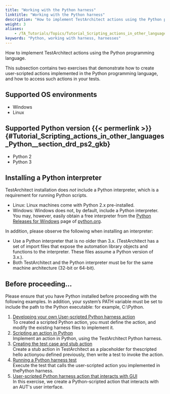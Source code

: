 ```yaml
--- 
title: "Working with the Python harness"
linktitle: "Working with the Python harness"
description: "How to implement TestArchitect actions using the Python programming language."
weight: 3
aliases: 
    - /TA_Tutorials/Topics/Tutorial_Scripting_actions_in_other_languages_python.html
keywords: "Python, working with harness, harnesses"
---
```


How to implement TestArchitect actions using the Python programming language.

This subsection contains two exercises that demonstrate how to create user-scripted actions implemented in the Python programming language, and how to access such actions in your tests.

## Supported OS environments

-   Windows
-   Linux

## Supported Python version {{< permerlink >}} {#Tutorial_Scripting_actions_in_other_languages_Python__section_drd_ps2_gkb} 

-   Python 2
-   Python 3

## Installing a Python interpreter

TestArchitect installation does *not* include a Python interpreter, which is a requirement for running Python scripts.

-   Linux: Linux machines come with Python 2.x pre-installed.
-   Windows: Windows does not, by default, include a Python interpreter. You may, however, easily obtain a free interpreter from the [Python Releases for Windows](https://www.python.org/downloads/windows/) page of [python.org](https://www.python.org/downloads/windows/).

In addition, please observe the following when installing an interpreter:

-   Use a Python interpreter that is no older than 3.x. \(TestArchitect has a set of import files that expose the automation library objects and functions to the interpreter. These files assume a Python version of 3.x.\).
-   Both TestArchitect and the Python interpreter must be for the same machine architecture \(32-bit or 64-bit\).

## Before proceeding...

Please ensure that you have Python installed before proceeding with the following examples. In addition, your system’s PATH variable must be set to include the path to the Python executable: for example, C:\\Python.

1.  [Developing your own User-scripted Python harness action](/testarchitect-tutorial/part-3-extending-testarchitect/lesson-8-using-an-automation-harness/working-with-the-python-harness/developing-your-own-user-scripted-python-harness-action)  
To created a scripted Python action, you must define the action, and modify the existing harness files to implement it.
2.  [Scripting an action in Python](/testarchitect-tutorial/part-3-extending-testarchitect/lesson-8-using-an-automation-harness/working-with-the-python-harness/scripting-an-action-in-python)  
 Implement an action in Python, using the TestArchitect Python harness.
3.  [Creating the test case and stub action](/testarchitect-tutorial/part-3-extending-testarchitect/lesson-8-using-an-automation-harness/working-with-the-python-harness/creating-the-test-case-and-stub-action)  
Create a stub action in TestArchitect as a placeholder for thescripted hello actionyou defined previously, then write a test to invoke the action.
4.  [Running a Python harness test](/testarchitect-tutorial/part-3-extending-testarchitect/lesson-8-using-an-automation-harness/working-with-the-python-harness/running-a-python-harness-test)  
Execute the test that calls the user-scripted action you implemented in thePython harness.
5.  [User-scripted Python harness action that interacts with GUI](/testarchitect-tutorial/part-3-extending-testarchitect/lesson-8-using-an-automation-harness/working-with-the-python-harness/user-scripted-python-harness-action-that-interacts-with-gui/)  
 In this exercise, we create a Python-scripted action that interacts with an AUT's user interface.



